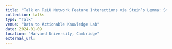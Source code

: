 ```yaml
---
title: "Talk on ReLU Network Feature Interactions via Stein’s Lemma: SmoothHess"
collection: talks
type: "Talk"
venue: "Data to Actionable Knowledge Lab"
date: 2024-01-09
location: "Harvard University, Cambridge"
external_url: 
---
```

